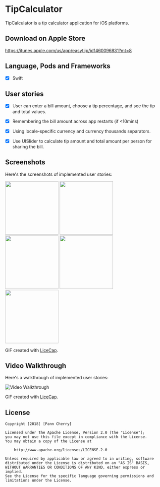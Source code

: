 # TipCalculator

TipCalculator is a tip calculator application for iOS platforms.


## Download on Apple Store
https://itunes.apple.com/us/app/easytiip/id1460096831?mt=8


## Language, Pods and Frameworks
- [x] Swift


## User stories

- [x] User can enter a bill amount, choose a tip percentage, and see the tip and total values.
- [x] Remembering the bill amount across app restarts (if <10mins)
- [x] Using locale-specific currency and currency thousands separators.
- [x] Use UISlider to calculate tip amount and total amount per person for sharing the bill.



## Screenshots 

Here's the screenshots of implemented user stories: 

<img src='https://i.imgur.com/KNi2ivu.png' title='Screenshot1' width='172' alt='' /> <img src='https://i.imgur.com/OhDEkVx.png' title='Screenshot2' width='172' alt='' /> <img src='https://i.imgur.com/XMnW1Iz.png' title='Screenshot3' width='172' alt='' /> <img src='https://i.imgur.com/c7j0UQA.png' title='Screenshot4' width='172' alt='' /> <img src='https://i.imgur.com/50JSKQP.png' title='Screenshot5' width='172' alt='' />

GIF created with [LiceCap](http://www.cockos.com/licecap/).



## Video Walkthrough 

Here's a walkthrough of implemented user stories: 

<img src='https://i.imgur.com/did6xqN.gif' title='Video Walkthrough' width='' alt='Video Walkthrough' />

GIF created with [LiceCap](http://www.cockos.com/licecap/).


## License

    Copyright [2018] [Pann Cherry]

    Licensed under the Apache License, Version 2.0 (the "License");
    you may not use this file except in compliance with the License.
    You may obtain a copy of the License at

        http://www.apache.org/licenses/LICENSE-2.0

    Unless required by applicable law or agreed to in writing, software
    distributed under the License is distributed on an "AS IS" BASIS,
    WITHOUT WARRANTIES OR CONDITIONS OF ANY KIND, either express or implied.
    See the License for the specific language governing permissions and
    limitations under the License.
